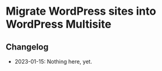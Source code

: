 # Migrate WordPress sites into WordPress Multisite





## Changelog

- 2023-01-15: Nothing here, yet.
